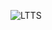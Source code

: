 ![LTTS](https://user-images.githubusercontent.com/84861698/119708517-de9bba00-be79-11eb-8dcf-c73fc2230136.jpg)
